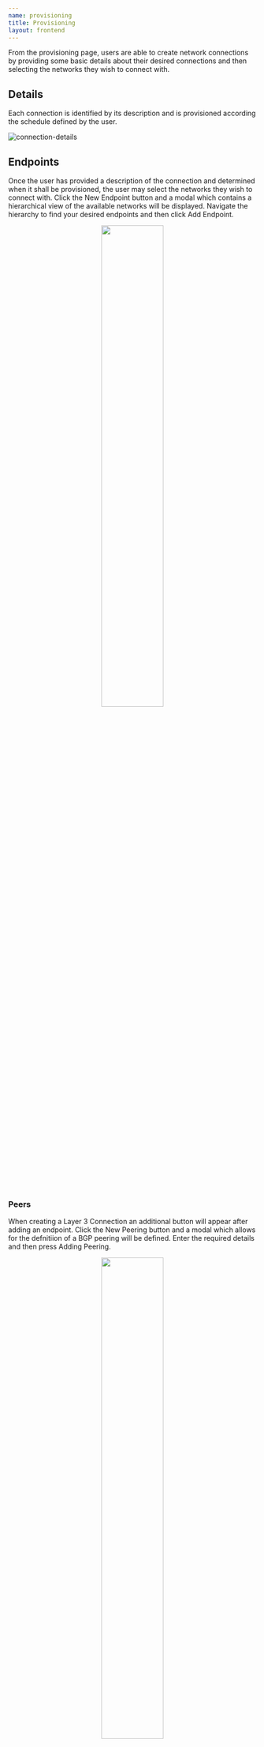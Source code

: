 ```yaml
---
name: provisioning
title: Provisioning
layout: frontend
---
```


From the provisioning page, users are able to create network
connections by providing some basic details about their desired
connections and then selecting the networks they wish to connect with.

## Details

Each connection is identified by its description and is provisioned
according the schedule defined by the user.

![connection-details](/assets/img/frontend/provisioning/connection-details.png)

## Endpoints

Once the user has provided a description of the connection and
determined when it shall be provisioned, the user may select the
networks they wish to connect with. Click the New Endpoint button and
a modal which contains a hierarchical view of the available networks
will be displayed. Navigate the hierarchy to find your desired
endpoints and then click Add Endpoint.

<center>
    <img src="/assets/img/frontend/provisioning/new-endpoint-selected.png" width="50%"/>
</center>

### Peers

When creating a Layer 3 Connection an additional button will appear
after adding an endpoint. Click the New Peering button and a modal
which allows for the defnitiion of a BGP peering will be
defined. Enter the required details and then press Adding Peering.

<center>
    <img src="/assets/img/frontend/provisioning/new-peering.png" width="50%"/>
</center>

### Public Cloud Providers

OESS supports provisiong connections to AWS, Microsoft Azure, and
Google Cloud Platform. As provisioning for each cloud is slightly
different, use the videos in this section to setup your cloud enabled
endpoints.

#### AWS Hosted Connection

<center>
<iframe width="560" height="315" src="https://www.youtube.com/embed/J-L-JtDdKfE" frameborder="0" allow="accelerometer; autoplay; encrypted-media; gyroscope; picture-in-picture" allowfullscreen></iframe>
</center>

#### Microsoft ExpressRoute

<center>
<iframe width="560" height="315" src="https://www.youtube.com/embed/LAcFWk_OiKY" frameborder="0" allow="accelerometer; autoplay; encrypted-media; gyroscope; picture-in-picture" allowfullscreen></iframe>
</center>

#### Google Partner Interconnect

## Saving the Connection

Once you've defined the connection's details and created at least two
endpoints you may save your connection. Click the save button in the
upper right corner of the page. After a few moments the connection
will be provisioned and you will be redirected to the connection's
details page.

![connection-details-3](/assets/img/frontend/provisioning/connection-details-3.png)

